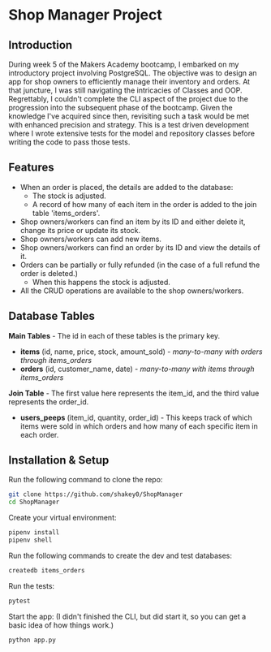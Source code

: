 # Shop Manager Project

## Introduction
During week 5 of the Makers Academy bootcamp, I embarked on my introductory project involving PostgreSQL. The objective was to design an app for shop owners to efficiently manage their inventory and orders. At that juncture, I was still navigating the intricacies of Classes and OOP. Regrettably, I couldn't complete the CLI aspect of the project due to the progression into the subsequent phase of the bootcamp. Given the knowledge I've acquired since then, revisiting such a task would be met with enhanced precision and strategy.
This is a test driven development where I wrote extensive tests for the model and repository classes before writing the code to pass those tests.

## Features

- When an order is placed, the details are added to the database:
    - The stock is adjusted.
    - A record of how many of each item in the order is added to the join table 'items_orders'.
- Shop owners/workers can find an item by its ID and either delete it, change its price or update its stock.
- Shop owners/workers can add new items.
- Shop owners/workers can find an order by its ID and view the details of it.
- Orders can be partially or fully refunded (in the case of a full refund the order is deleted.)
    - When this happens the stock is adjusted.
- All the CRUD operations are available to the shop owners/workers.

## Database Tables

**Main Tables** - The id in each of these tables is the primary key.

- **items** (id, name, price, stock, amount_sold) - <em>many-to-many with orders through items_orders</em>
- **orders** (id, customer_name, date) - <em>many-to-many with items through items_orders</em>

**Join Table** - The first value here represents the item_id, and the third value represents the order_id.

- **users_peeps** (item_id, quantity, order_id) - This keeps track of which items were sold in which orders and how many of each specific item in each order.

## Installation & Setup

Run the following command to clone the repo:
```bash
git clone https://github.com/shakey0/ShopManager
cd ShopManager
```

Create your virtual environment:
```bash
pipenv install
pipenv shell
```

Run the following commands to create the dev and test databases:
```bash
createdb items_orders
```

Run the tests:
```bash
pytest
```

Start the app: (I didn't finished the CLI, but did start it, so you can get a basic idea of how things work.)
```bash
python app.py
```